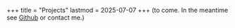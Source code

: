 +++
title = "Projects"
lastmod = 2025-07-07
+++
(to come. In the meantime see [Github](https://github.com/mud2monarch) or contact me.)
